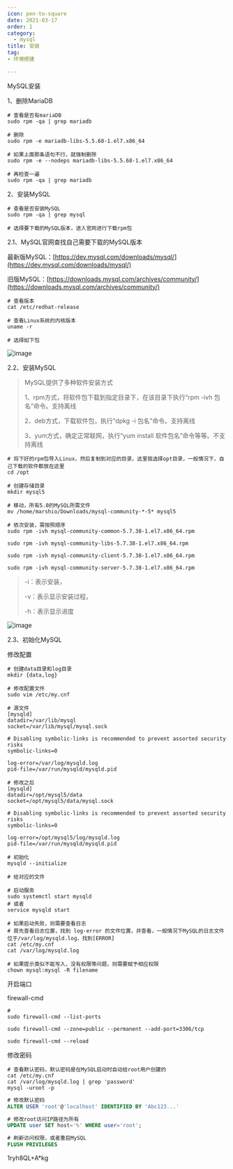 ```yaml
---
icon: pen-to-square
date: 2021-03-17
order: 1
category:
  - mysql
title: 安装
tag:
- 环境搭建

---
```


MySQL安装

1、删除MariaDB

```shell
# 查看是否有mariaDB
sudo rpm -qa | grep mariadb

# 删除
sudo rpm -e mariadb-libs-5.5.68-1.el7.x86_64

# 如果上面那条语句不行，就强制删除
sudo rpm -e --nodeps mariadb-libs-5.5.68-1.el7.x86_64

# 再检查一遍
sudo rpm -qa | grep mariadb
```

2、安装MySQL

```shell
# 查看是否安装MySQL
sudo rpm -qa | grep mysql

# 选择要下载的MySQL版本，进入官网进行下载rpm包
```

2.1、MySQL官网查找自己需要下载的MySQL版本

最新版MySQL：[https://dev.mysql.com/downloads/mysql/](https://dev.mysql.com/downloads/mysql/)

旧版MySQL：[https://downloads.mysql.com/archives/community/](https://downloads.mysql.com/archives/community/)

```shell
# 查看版本
cat /etc/redhat-release

# 查看Linux系统的内核版本
uname -r

# 选择如下包
```

![image](https://masuo-github-image.oss-cn-beijing.aliyuncs.com/image/image-20220921001105685.png#id=qXo5t&originHeight=79&originWidth=931&originalType=binary&ratio=1&rotation=0&showTitle=false&status=done&style=none&title=)

2.2、安装MySQL

> MySQL提供了多种软件安装方式
>  
> 1、rpm方式，将软件包下载到指定目录下，在该目录下执行“rpm -ivh 包名”命令。支持离线
>  
> 2、deb方式，下载软件包，执行“dpkg -i 包名”命令。支持离线
>  
> 3、yum方式，确定正常联网，执行“yum install 软件包名”命令等等。不支持离线

```shell
# 将下好的rpm包导入Linux，然后复制到对应的目录，这里我选择opt目录，一般情况下，自己下载的软件都放在这里
cd /opt

# 创建存储目录
mkdir mysql5

# 移动，所有5.0的MySQL所需文件
mv /home/marshio/Downloads/mysql-community-*-5* mysql5

# 依次安装，需按照顺序
sudo rpm -ivh mysql-community-common-5.7.38-1.el7.x86_64.rpm

sudo rpm -ivh mysql-community-libs-5.7.38-1.el7.x86_64.rpm

sudo rpm -ivh mysql-community-client-5.7.38-1.el7.x86_64.rpm

sudo rpm -ivh mysql-community-server-5.7.38-1.el7.x86_64.rpm
```

> -i：表示安装，
>  
> -v：表示显示安装过程，
>  
> -h：表示显示进度

![image](https://masuo-github-image.oss-cn-beijing.aliyuncs.com/image/image-20220925141628669.png#id=cM51P&originHeight=461&originWidth=804&originalType=binary&ratio=1&rotation=0&showTitle=false&status=done&style=none&title=)

2.3、初始化MySQL

修改配置

```shell
# 创建data目录和log目录
mkdir {data,log}

# 修改配置文件
sudo vim /etc/my.cnf

# 源文件
[mysqld]
datadir=/var/lib/mysql
socket=/var/lib/mysql/mysql.sock

# Disabling symbolic-links is recommended to prevent assorted security risks
symbolic-links=0

log-error=/var/log/mysqld.log
pid-file=/var/run/mysqld/mysqld.pid

# 修改之后
[mysqld]
datadir=/opt/mysql5/data
socket=/opt/mysql5/data/mysql.sock

# Disabling symbolic-links is recommended to prevent assorted security risks
symbolic-links=0

log-error=/opt/mysql5/log/mysqld.log
pid-file=/var/run/mysqld/mysqld.pid

# 初始化
mysqld --initialize

# 给对应的文件

# 启动服务
sudo systemctl start mysqld
# 或者
service mysqld start

# 如果启动失败，则需要查看日志
# 首先查看日志位置，找到 log-error 的文件位置，并查看，一般情况下MySQL的日志文件位于/var/log/mysqld.log，找到[ERROR]
cat /etc/my.cnf
cat /var/log/mysqld.log

# 如果提示类似不能写入，没有权限等问题，则需要赋予相应权限
chown mysql:mysql -R filename
```

开启端口

firewall-cmd

```shell
# 
sudo firewall-cmd --list-ports

sudo firewall-cmd --zone=public --permanent --add-port=3306/tcp

sudo firewall-cmd --reload
```

修改密码

```shell
# 查看默认密码，默认密码是在MySQL启动时自动给root用户创建的
cat /etc/my.cnf
cat /var/log/mysqld.log | grep 'password'
mysql -uroot -p
```

```sql
# 修改默认密码
ALTER USER 'root'@'localhost' IDENTIFIED BY 'Abc123...'

# 修改root访问IP路径为所有
UPDATE user SET host='%' WHERE user='root';

# 刷新访问权限，或者重启MySQL
FLUSH PRIVILEGES
```

1ryh8QL+A*kg
